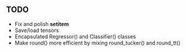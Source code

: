 ## TODO

- Fix and polish __setitem__
- Save/load tensors
- Encapsulated Regressor() and Classifier() classes
- Make round() more efficient by mixing round_tucker() and round_tt()
